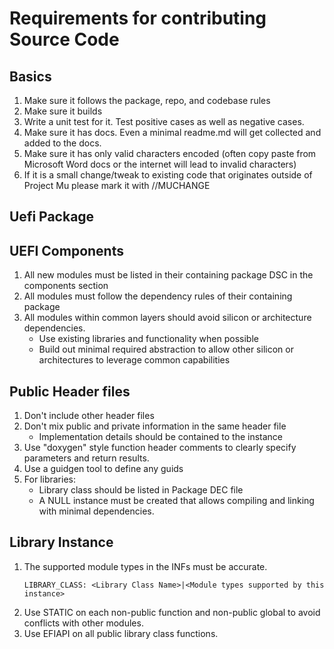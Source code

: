 # Requirements for contributing Source Code

## Basics

1. Make sure it follows the package, repo, and codebase rules
2. Make sure it builds
3. Write a unit test for it.  Test positive cases as well as negative cases.
4. Make sure it has docs.  Even a minimal readme.md will get collected and added to the docs.  
5. Make sure it has only valid characters encoded (often copy paste from Microsoft Word docs or the internet will lead to invalid characters)
6. If it is a small change/tweak to existing code that originates outside of Project Mu please mark it with //MUCHANGE 

## Uefi Package

## UEFI Components

1. All new modules must be listed in their containing package DSC in the components section
2. All modules must follow the dependency rules of their containing package
3. All modules within common layers should avoid silicon or architecture dependencies.  
    * Use existing libraries and functionality when possible
    * Build out minimal required abstraction to allow other silicon or architectures to leverage common capabilities

## Public Header files

1. Don't include other header files
2. Don't mix public and private information in the same header file
    * Implementation details should be contained to the instance
3. Use "doxygen" style function header comments to clearly specify parameters and return results.
4. Use a guidgen tool to define any guids
5. For libraries:
    * Library class should be listed in Package DEC file
    * A NULL instance must be created that allows compiling and linking with minimal dependencies.

## Library Instance

1. The supported module types in the INFs must be accurate. 
    ``` inf
    LIBRARY_CLASS: <Library Class Name>|<Module types supported by this instance> 
    ```
2. Use STATIC on each non-public function and non-public global to avoid conflicts with other modules.
3. Use EFIAPI on all public library class functions.


